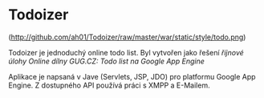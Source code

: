 # Todoizer

(http://github.com/ah01/Todoizer/raw/master/war/static/style/todo.png)

Todoizer je jednoduchý online todo list. Byl vytvořen jako řešení *říjnové úlohy Online dílny GUG.CZ: Todo list na Google App Engine*

Aplikace je napsaná v Jave (Servlets, JSP, JDO) pro platformu Google App Engine. Z dostupného API používá práci s XMPP a E-Mailem.
 